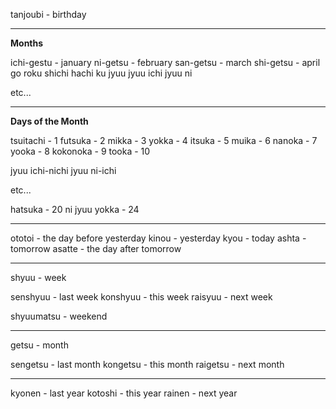 tanjoubi - birthday

---

**Months**

ichi-gestu - january
ni-getsu - february
san-getsu - march
shi-getsu - april
go
roku
shichi
hachi
ku
jyuu
jyuu ichi
jyuu ni

etc...

---

**Days of the Month**

tsuitachi - 1
futsuka - 2
mikka - 3
yokka - 4
itsuka - 5
muika - 6
nanoka - 7
yooka - 8
kokonoka - 9
tooka - 10

jyuu ichi-nichi
jyuu ni-ichi

etc...

hatsuka - 20
ni jyuu yokka - 24

---

ototoi - the day before yesterday
kinou - yesterday
kyou - today
ashta - tomorrow
asatte - the day after tomorrow

---

shyuu - week

senshyuu - last week
konshyuu - this week
raisyuu - next week

shyuumatsu - weekend


---

getsu - month

sengetsu - last month
kongetsu - this month
raigetsu - next month

---

kyonen - last year
kotoshi - this year
rainen - next year
